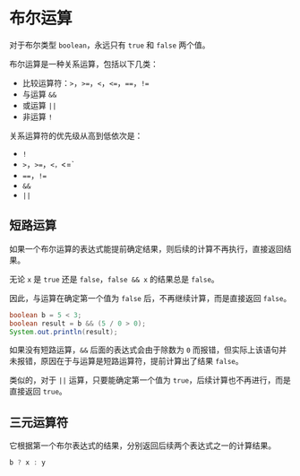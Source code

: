 # 布尔运算

对于布尔类型 `boolean`，永远只有 `true` 和 `false` 两个值。

布尔运算是一种关系运算，包括以下几类：

- 比较运算符：`>`，`>=`，`<`，`<=`，`==`，`!=`
- 与运算 `&&`
- 或运算 `||`
- 非运算 `!`

关系运算符的优先级从高到低依次是：

- `!`
- `>`，`>=`，`<，`<=`
- `==`，`!=`
- `&&`
- `||`

## 短路运算

如果一个布尔运算的表达式能提前确定结果，则后续的计算不再执行，直接返回结果。

无论 `x` 是 `true` 还是 `false`，`false && x` 的结果总是 `false`。

因此，与运算在确定第一个值为 `false` 后，不再继续计算，而是直接返回 `false`。

```java
boolean b = 5 < 3;
boolean result = b && (5 / 0 > 0);
System.out.println(result);
```

如果没有短路运算，`&&` 后面的表达式会由于除数为 `0` 而报错，但实际上该语句并未报错，原因在于与运算是短路运算符，提前计算出了结果 `false`。

类似的，对于 `||` 运算，只要能确定第一个值为 `true`，后续计算也不再进行，而是直接返回 `true`。

## 三元运算符

它根据第一个布尔表达式的结果，分别返回后续两个表达式之一的计算结果。

```java
b ? x : y
```

## 